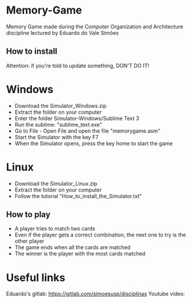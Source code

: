 # Memory-Game
Memory Game made during the Computer Organization and Architecture discipline lectured by Eduardo do Vale Simões

## How to install
Attention: if you're told to update something, DON'T DO IT!

# Windows
- Download the Simulator_Windows.zip
- Extract the folder on your computer
- Enter the folder Simulator-Windows/Sublime Text 3
- Run the sublime: "sublime_text.exe"
- Go to File - Open File and open the file "memorygame.asm"
- Start the Simulator with the key F7
- When the Simulator opens, press the key home to start the game

# Linux
- Download the Simulator_Linux.zip
- Extract the folder on your computer
- Follow the tutorial "How_to_install_the_Simulator.txt"

## How to play
- A player tries to match two cards
- Even if the player gets a correct combination, the next one to try is the other player
- The game ends when all the cards are matched
- The winner is the player with the most cards matched

# Useful links
Eduardo's gitlab: https://gitlab.com/simoesusp/disciplinas
Youtube video:
